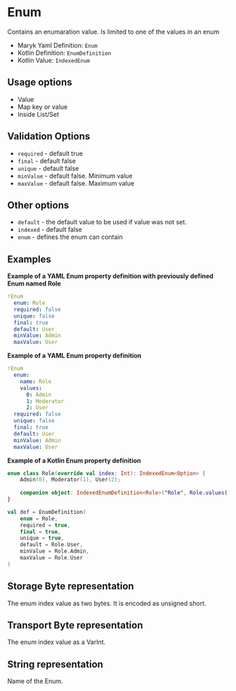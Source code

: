# Enum
Contains an enumaration value. Is limited to one of the values in an enum

- Maryk Yaml Definition: `Enum`
- Kotlin Definition: `EnumDefinition`
- Kotlin Value: `IndexedEnum`

## Usage options
- Value
- Map key or value
- Inside List/Set

## Validation Options
- `required` - default true
- `final` - default false
- `unique` - default false
- `minValue` - default false. Minimum value
- `maxValue` - default false. Maximum value

## Other options
- `default` - the default value to be used if value was not set.
- `indexed` - default false
- `enum` - defines the enum can contain

## Examples

**Example of a YAML Enum property definition with previously defined Enum named Role**
```yaml
!Enum
  enum: Role
  required: false
  unique: false
  final: true
  default: User
  minValue: Admin
  maxValue: User
```

**Example of a YAML Enum property definition**
```yaml
!Enum
  enum:
    name: Role
    values:
      0: Admin
      1: Moderator
      2: User
  required: false
  unique: false
  final: true
  default: User
  minValue: Admin
  maxValue: User
```

**Example of a Kotlin Enum property definition**
```kotlin
enum class Role(override val index: Int): IndexedEnum<Option> {
    Admin(0), Moderator(1), User(2);
    
    companion object: IndexedEnumDefinition<Role>("Role", Role.values())
}

val def = EnumDefinition(
    enum = Role,
    required = true,
    final = true,
    unique = true,
    default = Role.User,
    minValue = Role.Admin,
    maxValue = Role.User
)
```

## Storage Byte representation
The enum index value as two bytes. It is encoded as unsigned short.

## Transport Byte representation
The enum index value as a VarInt.

## String representation
Name of the Enum. 
